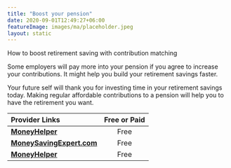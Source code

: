 ```yaml
---
title: "Boost your pension"
date: 2020-09-01T12:49:27+06:00
featureImage: images/ma/placeholder.jpeg
layout: static
---
```


How to boost retirement saving with contribution matching

Some employers will pay more into your pension if you agree to increase your contributions. It might help you build your retirement savings faster.

Your future self will thank you for investing time in your retirement savings today. Making regular affordable contributions to a pension will help you to have the retirement you want.

| Provider Links      | Free or Paid  |  
| :-----------          | :--------------:      |  
| [**MoneyHelper**](https://www.moneyhelper.org.uk/en/pensions-and-retirement/building-your-retirement-pot/contribution-matching) | Free | 
| [**MoneySavingExpert.com**](https://www.moneysavingexpert.com/pensions/) | Free | 
| [**MoneyHelper**](https://www.moneyhelper.org.uk/en/pensions-and-retirement/building-your-retirement-pot/how-to-increase-your-pension-savings) | Free | 
  

<br/><br/>






